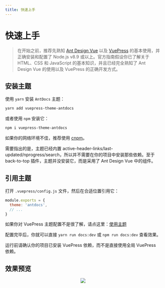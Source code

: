 ```yaml
---
title: 快速上手
---
```

# 快速上手

> 在开始之前，推荐先熟知 [Ant Design Vue](https://antdv.com/) 以及 [VuePress](https://vuepress.vuejs.org/zh) 的基本使用，并正确安装和配置了 Node.js v8.9 或以上。官方指南假设你已了解关于 HTML、CSS 和 JavaScript 的基本知识，并且已经完全熟知了 Ant Design Vue 的使用以及 VuePress 的正确开发方式。

## 安装主题

使用 `yarn` 安装 `AntDocs` 主题：
```bash
yarn add vuepress-theme-antdocs
```
或者使用 `npm` 安装它：
```bash
npm i vuepress-theme-antdocs
```
如果你的网络环境不佳，推荐使用 [cnpm](https://github.com/cnpm/cnpm)。

<a-alert type="info" showIcon>
  <span slot="message">
    需要指出的是，主题已经内置 active-header-links/last-updated/nprogress/search，所以并不需要在你的项目中安装那些依赖。至于 back-to-top 插件，主题并没安装它，而是采用了 Ant Design Vue 中的组件。
  </span>
</a-alert>

## 引用主题

打开 `.vuepress/config.js` 文件，然后在合适位置引用它：

```js
module.exports = {
  theme: 'antdocs',
  // ...
}
```
如果你对 VuePress 主题配置不是很了解，请点这里：[使用主题](https://vuepress.vuejs.org/zh/theme/using-a-theme.html#%E4%B8%BB%E9%A2%98%E7%9A%84%E7%BC%A9%E5%86%99)  

配置完毕后，你就可以直接 `yarn run docs:dev` 或 `npm run docs:dev` 查看效果。

<a-alert type="warning" showIcon>
  <span slot="message">
    运行前请确认你的项目已安装 VuePress 依赖，而不是直接使用全局 VuePress 依赖。
  </span>
</a-alert>

## 效果预览

<p align="center"><img src="https://s2.ax1x.com/2020/02/28/3B3lOf.png"/></p>